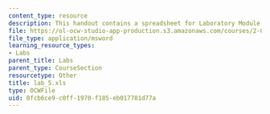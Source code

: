 ```yaml
---
content_type: resource
description: This handout contains a spreadsheet for Laboratory Module 5.
file: https://ol-ocw-studio-app-production.s3.amazonaws.com/courses/2-002-mechanics-and-materials-ii-spring-2004/0fcb6ce9c0ff1970f185eb017781d77a_lab_5.xls
file_type: application/msword
learning_resource_types:
- Labs
parent_title: Labs
parent_type: CourseSection
resourcetype: Other
title: lab_5.xls
type: OCWFile
uid: 0fcb6ce9-c0ff-1970-f185-eb017781d77a
---
```


